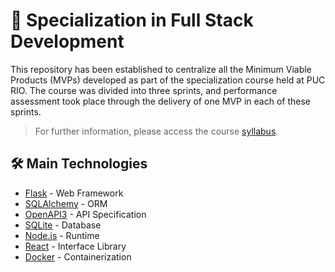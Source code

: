 # 💼 **Specialization in Full Stack Development**

This repository has been established to centralize all the Minimum Viable Products (MVPs) developed as part of the specialization course held at PUC RIO. The course was divided into three sprints, and performance assessment took place through the delivery of one MVP in each of these sprints.

> For further information, please access the course [syllabus](https://especializacao.ccec.puc-rio.br/especializacao/desenvolvimento-full-stack).

## 🛠️ Main Technologies

* [Flask](https://flask.palletsprojects.com/) - Web Framework
* [SQLAlchemy](https://docs.sqlalchemy.org/en/14/) - ORM
* [OpenAPI3](https://swagger.io/specification/) - API Specification
* [SQLite](https://www.sqlite.org/index.html) - Database
* [Node.js](https://nodejs.org/en/docs) - Runtime
* [React](https://reactjs.org/) - Interface Library
* [Docker](https://docs.docker.com/engine/install/) - Containerization
